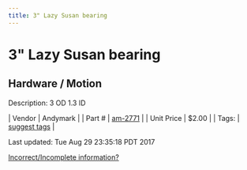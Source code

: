 ```yaml
---
title: 3" Lazy Susan bearing
---
```


# 3" Lazy Susan bearing
## Hardware / Motion
Description: 	3 OD 1.3 ID 

| Vendor | Andymark | 
| Part # | [am-2771](http://www.andymark.com/product-p/am-2771.htm) | 
| Unit Price | $2.00 | 
| Tags: | [suggest tags](https://docs.google.com/forms/d/e/1FAIpQLSeWyY8v3RgOty-MyWmh9U0iivNYN_molChYyS-0U-o-kOAv_g/viewform) | 

Last updated: Tue Aug 29 23:35:18 PDT 2017

 [Incorrect/Incomplete information?](https://docs.google.com/forms/d/e/1FAIpQLSeWyY8v3RgOty-MyWmh9U0iivNYN_molChYyS-0U-o-kOAv_g/viewform)